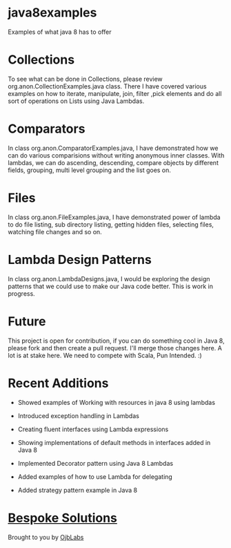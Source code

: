 # java8examples
Examples of what java 8 has to offer

# Collections
To see what can be done in Collections, please review org.anon.CollectionExamples.java class. There I have covered various examples on how to iterate, manipulate, join, filter ,pick elements and do all sort of operations on Lists using Java Lambdas.

# Comparators
In class org.anon.ComparatorExamples.java, I have demonstrated how we can do various comparisions without writing anonymous inner classes. With lambdas, we can do ascending, descending, compare objects by different fields, grouping, multi level grouping and the list goes on.

# Files
In class org.anon.FileExamples.java, I have demonstrated power of lambda to do file listing, sub directory listing, getting hidden files, selecting files, watching file changes and so on.

# Lambda Design Patterns
In class org.anon.LambdaDesigns.java, I would be exploring the design patterns that we could use to make our Java code better. This is work in progress.

# Future
This project is open for contribution, if you can do something cool in Java 8, please fork and then create a pull request. I'll merge those changes here. A lot is at stake here. We need to compete with Scala, Pun Intended. :)

# Recent Additions

* Showed examples of Working with resources in java 8 using lambdas

* Introduced exception handling in Lambdas

* Creating fluent interfaces using Lambda expressions

* Showing implementations of default methods in interfaces added in Java 8

* Implemented Decorator pattern using Java 8 Lambdas

* Added examples of how to use Lambda for delegating

* Added strategy pattern example in Java 8

# [Bespoke Solutions](http://www.ojblabs.com)
Brought to you by [OjbLabs](http://www.ojblabs.com)
 
